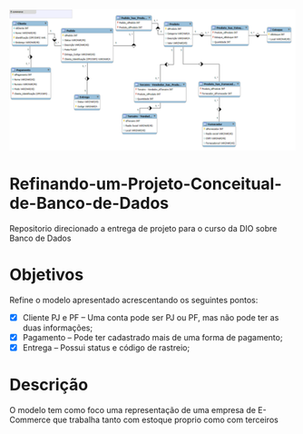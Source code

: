 ![alt text](https://github.com/arthur-wolff/Refinando-um-Projeto-Conceitual-de-Banco-de-Dados/blob/main/Modelo%20ecommerce.png)

# Refinando-um-Projeto-Conceitual-de-Banco-de-Dados
Repositorio direcionado a entrega de projeto para o curso da DIO sobre Banco de Dados

# Objetivos
Refine o modelo apresentado acrescentando os seguintes pontos:

- [x]  Cliente PJ e PF – Uma conta pode ser PJ ou PF, mas não pode ter as duas informações;
- [x]  Pagamento – Pode ter cadastrado mais de uma forma de pagamento;
- [x]  Entrega – Possui status e código de rastreio;

# Descrição
O modelo tem como foco uma representação de uma empresa de E-Commerce que trabalha tanto com estoque proprio como com terceiros
